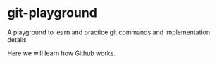 # git-playground
A playground to learn and practice git commands and implementation details

Here we will learn how Github works.
